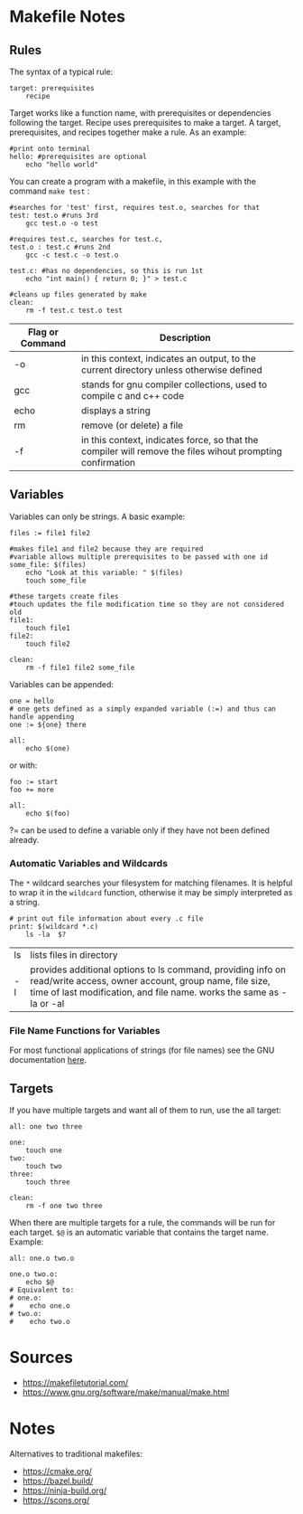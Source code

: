 # Makefile Notes

## Rules

The syntax of a typical rule:

```make
target: prerequisites
    recipe
```

Target works like a function name, with prerequisites or dependencies following the target. Recipe uses prerequisites to make a target. A target, prerequisites, and recipes together make a rule. As an example:

```make
#print onto terminal
hello: #prerequisites are optional
	echo "hello world"
```

You can create a program with a makefile, in this example with the command 
`make test`
:

```make
#searches for 'test' first, requires test.o, searches for that
test: test.o #runs 3rd
	gcc test.o -o test 

#requires test.c, searches for test.c,
test.o : test.c #runs 2nd
	gcc -c test.c -o test.o 

test.c: #has no dependencies, so this is run 1st
	echo "int main() { return 0; }" > test.c

#cleans up files generated by make
clean:
	rm -f test.c test.o test
```
| Flag or Command     | Description |
| ----------- | ----------- |
| -o      | in this context, indicates an output, to the current directory unless otherwise defined |
| gcc  | stands for gnu compiler collections, used to compile c and c++ code |
| echo | displays a string | 
| rm | remove (or delete) a file |
| -f | in this context, indicates force, so that the compiler will remove the files wihout prompting confirmation |

## Variables
Variables can only be strings. A basic example:

```make
files := file1 file2

#makes file1 and file2 because they are required
#variable allows multiple prerequisites to be passed with one id
some_file: $(files)
	echo "Look at this variable: " $(files)
	touch some_file

#these targets create files
#touch updates the file modification time so they are not considered old
file1:
	touch file1
file2:
	touch file2

clean:
	rm -f file1 file2 some_file
```

Variables can be appended:

```make
one = hello
# one gets defined as a simply expanded variable (:=) and thus can handle appending
one := ${one} there

all: 
	echo $(one)
```

or with:

```make
foo := start
foo += more

all: 
	echo $(foo)
```

?= can be used to define a variable only if they have not been defined already.

### Automatic Variables and Wildcards

The 
`*`
wildcard searches your filesystem for matching filenames. It is helpful to wrap it in the 
`wildcard` 
function, otherwise it may be simply interpreted as a string.

```make
# print out file information about every .c file
print: $(wildcard *.c)
	ls -la  $?
```
| | | 
| -- | -- | 
| ls | lists files in directory |
| -l | provides additional options to ls command, providing info on read/write access, owner account, group name, file size, time of last modification, and file name. works the same as -la or -al |

### File Name Functions for Variables

For most functional applications of strings (for file names) see the GNU documentation [here](https://www.gnu.org/software/make/manual/html_node/File-Name-Functions.html#File-Name-Functions).

## Targets

If you have multiple targets and want all of them to run, use the all target:

```make
all: one two three

one:
	touch one
two:
	touch two
three:
	touch three

clean:
	rm -f one two three
```

When there are multiple targets for a rule, the commands will be run for each target. 
`$@`
is an automatic variable that contains the target name. Example:

```make
all: one.o two.o

one.o two.o:
	echo $@
# Equivalent to:
# one.o:
#	 echo one.o
# two.o:
#	 echo two.o
```

# Sources
* https://makefiletutorial.com/
* https://www.gnu.org/software/make/manual/make.html
# Notes
Alternatives to traditional makefiles:
* https://cmake.org/
* https://bazel.build/
* https://ninja-build.org/
* https://scons.org/